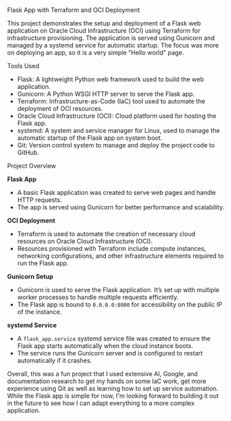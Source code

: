 Flask App with Terraform and OCI Deployment

This project demonstrates the setup and deployment of a Flask web application on Oracle Cloud Infrastructure (OCI) using Terraform for infrastructure provisioning. 
The application is served using Gunicorn and managed by a systemd service for automatic startup. The focus was more on deploying an app, so it is a very simple "Hello world" page.

Tools Used

- Flask: A lightweight Python web framework used to build the web application.
- Gunicorn: A Python WSGI HTTP server to serve the Flask app.
- Terraform: Infrastructure-as-Code (IaC) tool used to automate the deployment of OCI resources.
- Oracle Cloud Infrastructure (OCI): Cloud platform used for hosting the Flask app.
- systemd: A system and service manager for Linux, used to manage the automatic startup of the Flask app on system boot.
- Git: Version control system to manage and deploy the project code to GitHub.

Project Overview

**Flask App**

- A basic Flask application was created to serve web pages and handle HTTP requests.
- The app is served using Gunicorn for better performance and scalability.

**OCI Deployment**

- Terraform is used to automate the creation of necessary cloud resources on Oracle Cloud Infrastructure (OCI).
- Resources provisioned with Terraform include compute instances, networking configurations, and other infrastructure elements required to run the Flask app.

**Gunicorn Setup**

- Gunicorn is used to serve the Flask application. It’s set up with multiple worker processes to handle multiple requests efficiently.
- The Flask app is bound to `0.0.0.0:8000` for accessibility on the public IP of the instance.

**systemd Service**

- A `flask_app.service` systemd service file was created to ensure the Flask app starts automatically when the cloud instance boots.
- The service runs the Gunicorn server and is configured to restart automatically if it crashes.

Overall, this was a fun project that I used extensive AI, Google, and documentation research to get my hands on some IaC work, get more experience using Git as well as learning how to set up service automation. 
While the Flask app is simple for now, I'm looking forward to building it out in the future to see how I can adapt everything to a more complex application.

